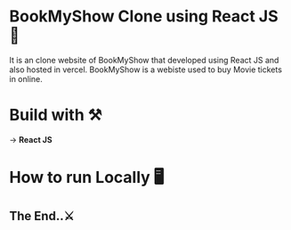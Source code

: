 # BookMyShow Clone using React JS 🎫

It is an clone website of BookMyShow that developed using React JS and also hosted in vercel. BookMyShow is a webiste used to buy Movie tickets in online.

# Build with ⚒️

-> **React JS**

# How to run Locally 🖥️


## The End..⚔️
